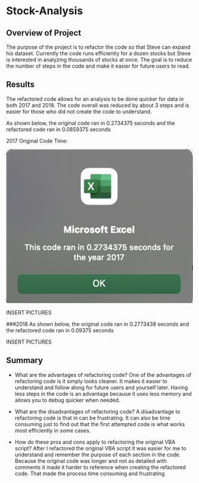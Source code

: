 # Stock-Analysis

## Overview of Project
The purpose of the project is to refactor the code so that Steve can expand his dataset. Currently the code runs efficiently for a dozen stocks but Steve is interested in analyzing thousands of stocks at once. The goal is to reduce the number of steps in the code and make it easier for future users to read.

## Results
The refactored code allows for an analysis to be done quicker for data in both 2017 and 2018. The code overall was reduced by about 3 steps and is easier for those who did not create the code to understand. 

As shown below, the original code ran in 0.2734375 seconds and the refactored code ran in 0.0859375 seconds

2017 Original Code Time:

![2017 original code time](https://github.com/jaousley/Stock-Analysis/blob/main/2017%20original%20code%20time%20.png)

INSERT PICTURES

###2018
As shown below, the original code ran in 0.2773438 seconds and the refactored code ran in 0.09375 seconds

INSERT PICTURES

## Summary

- What are the advantages of refactoring code?
One of the advantages of refactoring code is it simply looks cleaner. It makes it easier to understand and follow along for future users and yourself later. Having less steps in the code is an advantage because it uses less memory and allows you to debug quicker when needed.  

- What are the disadvantages of refactoring code?
A disadvantage to refactoring code is that in can be frustrating. It can also be time consuming just to find out that the first attempted code is what works most efficiently in some cases. 

- How do these pros and cons apply to refactoring the original VBA script?
After I refactored the original VBA script it was easier for me to understand and remember the purpose of each section in the code. Because the original code was longer and not as detailed with comments it made it harder to reference when creating the refactored code. That made the process time consuming and frustrating.  
